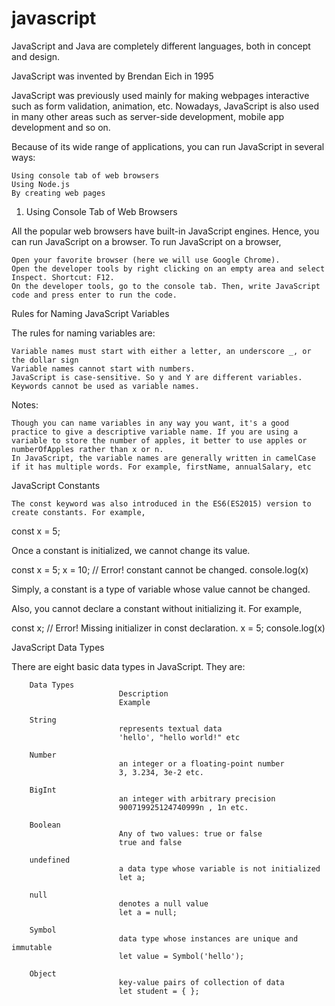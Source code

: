 # javascript


JavaScript and Java are completely different languages, both in concept and design.

JavaScript was invented by Brendan Eich in 1995

JavaScript was previously used mainly for making webpages interactive such as form validation, animation, etc. Nowadays, JavaScript is also used in many other areas such as server-side development, mobile app development and so on.

Because of its wide range of applications, you can run JavaScript in several ways:

    Using console tab of web browsers
    Using Node.js
    By creating web pages


1. Using Console Tab of Web Browsers

All the popular web browsers have built-in JavaScript engines. Hence, you can run JavaScript on a browser. To run JavaScript on a browser,

    Open your favorite browser (here we will use Google Chrome).
    Open the developer tools by right clicking on an empty area and select Inspect. Shortcut: F12.
    On the developer tools, go to the console tab. Then, write JavaScript code and press enter to run the code.
    
  



Rules for Naming JavaScript Variables

The rules for naming variables are:

    Variable names must start with either a letter, an underscore _, or the dollar sign 
    Variable names cannot start with numbers.
    JavaScript is case-sensitive. So y and Y are different variables.
    Keywords cannot be used as variable names.
    
 Notes:

    Though you can name variables in any way you want, it's a good practice to give a descriptive variable name. If you are using a variable to store the number of apples, it better to use apples or numberOfApples rather than x or n.
    In JavaScript, the variable names are generally written in camelCase if it has multiple words. For example, firstName, annualSalary, etc
    
    
JavaScript Constants
    
    The const keyword was also introduced in the ES6(ES2015) version to create constants. For example,

const x = 5;

Once a constant is initialized, we cannot change its value.

const x = 5;
x = 10;  // Error! constant cannot be changed.
console.log(x)

Simply, a constant is a type of variable whose value cannot be changed.

Also, you cannot declare a constant without initializing it. For example,

const x;  // Error! Missing initializer in const declaration.
x = 5;
console.log(x)


JavaScript Data Types

There are eight basic data types in JavaScript. They are:



        Data Types
                            Description
                            Example

        String
                            represents textual data
                            'hello', "hello world!" etc

        Number
                            an integer or a floating-point number
                            3, 3.234, 3e-2 etc.

        BigInt
                            an integer with arbitrary precision
                            900719925124740999n , 1n etc.

        Boolean
                            Any of two values: true or false
                            true and false

        undefined
                            a data type whose variable is not initialized
                            let a;

        null
                            denotes a null value
                            let a = null;

        Symbol
                            data type whose instances are unique and immutable
                            let value = Symbol('hello');

        Object
                            key-value pairs of collection of data
                            let student = { };




























  
